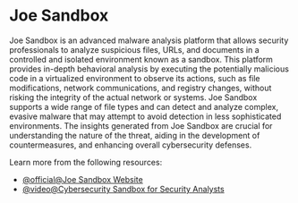 # Joe Sandbox

Joe Sandbox is an advanced malware analysis platform that allows security professionals to analyze suspicious files, URLs, and documents in a controlled and isolated environment known as a sandbox. This platform provides in-depth behavioral analysis by executing the potentially malicious code in a virtualized environment to observe its actions, such as file modifications, network communications, and registry changes, without risking the integrity of the actual network or systems. Joe Sandbox supports a wide range of file types and can detect and analyze complex, evasive malware that may attempt to avoid detection in less sophisticated environments. The insights generated from Joe Sandbox are crucial for understanding the nature of the threat, aiding in the development of countermeasures, and enhancing overall cybersecurity defenses.

Learn more from the following resources:

- [@official@Joe Sandbox Website](https://www.joesandbox.com/#windows)
- [@video@Cybersecurity Sandbox for Security Analysts](https://www.youtube.com/watch?v=FJGmRzY1igY)